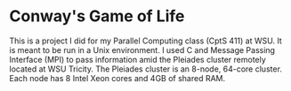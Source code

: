 # Conway's Game of Life
This is a project I did for my Parallel Computing class (CptS 411) at WSU.
It is meant to be run in a Unix environment.
I used C and Message Passing Interface (MPI) to pass information amid the Pleiades cluster remotely located at WSU Tricity.
The Pleiades cluster is an 8-node, 64-core cluster.
Each node has 8 Intel Xeon cores and 4GB of shared RAM. 

